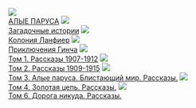 ![](/books/prose_rus_classic/Александр%20Степанович%20Грин/АЛЫЕ%20ПАРУСА.jpg)  
[АЛЫЕ ПАРУСА](/books/prose_rus_classic/Александр%20Степанович%20Грин/АЛЫЕ%20ПАРУСА)
![](/books/prose_rus_classic/Александр%20Степанович%20Грин/Загадочные%20истории.jpg)  
[Загадочные истории](/books/prose_rus_classic/Александр%20Степанович%20Грин/Загадочные%20истории)
![](/books/prose_rus_classic/Александр%20Степанович%20Грин/Колония%20Ланфиер.jpg)  
[Колония Ланфиер](/books/prose_rus_classic/Александр%20Степанович%20Грин/Колония%20Ланфиер)
![](/books/prose_rus_classic/Александр%20Степанович%20Грин/Приключения%20Гинча.jpg)  
[Приключения Гинча](/books/prose_rus_classic/Александр%20Степанович%20Грин/Приключения%20Гинча)
![](/books/prose_rus_classic/Александр%20Степанович%20Грин/Том%201.%20Рассказы%201907-1912.jpg)  
[Том 1. Рассказы 1907-1912](/books/prose_rus_classic/Александр%20Степанович%20Грин/Том%201.%20Рассказы%201907-1912)
![](/books/prose_rus_classic/Александр%20Степанович%20Грин/Том%202.%20Рассказы%201909-1915.jpg)  
[Том 2. Рассказы 1909-1915](/books/prose_rus_classic/Александр%20Степанович%20Грин/Том%202.%20Рассказы%201909-1915)
![](/books/prose_rus_classic/Александр%20Степанович%20Грин/Том%203.%20Алые%20паруса.%20Блистающий%20мир.%20Рассказы..jpg)  
[Том 3. Алые паруса. Блистающий мир. Рассказы.](/books/prose_rus_classic/Александр%20Степанович%20Грин/Том%203.%20Алые%20паруса.%20Блистающий%20мир.%20Рассказы.)
![](/books/prose_rus_classic/Александр%20Степанович%20Грин/Том%204.%20Золотая%20цепь.%20Рассказы..jpg)  
[Том 4. Золотая цепь. Рассказы.](/books/prose_rus_classic/Александр%20Степанович%20Грин/Том%204.%20Золотая%20цепь.%20Рассказы.)
![](/books/prose_rus_classic/Александр%20Степанович%20Грин/Том%206.%20Дорога%20никуда.%20Рассказы..jpg)  
[Том 6. Дорога никуда. Рассказы.](/books/prose_rus_classic/Александр%20Степанович%20Грин/Том%206.%20Дорога%20никуда.%20Рассказы.)